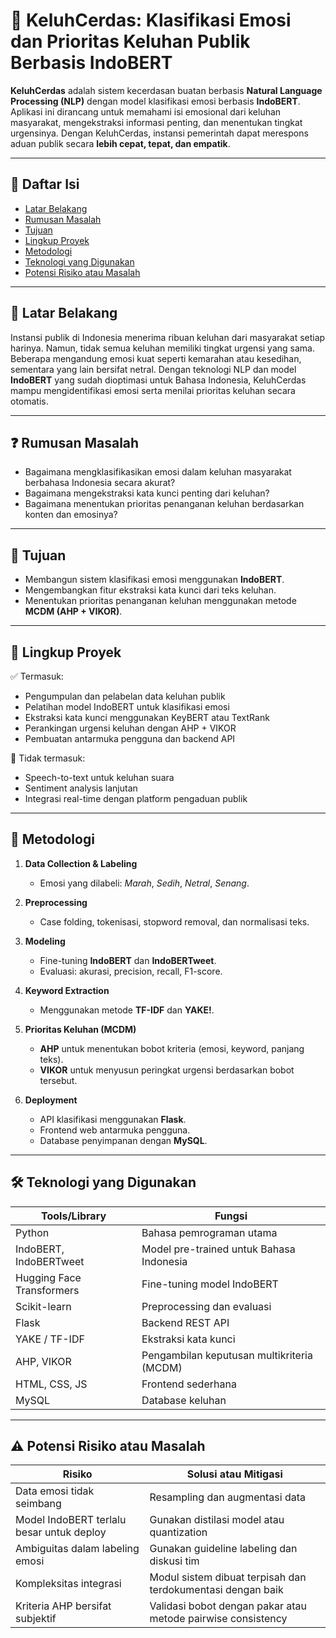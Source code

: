 # 💬 KeluhCerdas: Klasifikasi Emosi dan Prioritas Keluhan Publik Berbasis IndoBERT

**KeluhCerdas** adalah sistem kecerdasan buatan berbasis **Natural Language Processing (NLP)** dengan model klasifikasi emosi berbasis **IndoBERT**. Aplikasi ini dirancang untuk memahami isi emosional dari keluhan masyarakat, mengekstraksi informasi penting, dan menentukan tingkat urgensinya. Dengan KeluhCerdas, instansi pemerintah dapat merespons aduan publik secara **lebih cepat, tepat, dan empatik**.

---

## 📌 Daftar Isi

* [Latar Belakang](#latar-belakang)
* [Rumusan Masalah](#rumusan-masalah)
* [Tujuan](#tujuan)
* [Lingkup Proyek](#lingkup-proyek)
* [Metodologi](#metodologi)
* [Teknologi yang Digunakan](#teknologi-yang-digunakan)
* [Potensi Risiko atau Masalah](#potensi-risiko-atau-masalah)

---

## 🧠 Latar Belakang

Instansi publik di Indonesia menerima ribuan keluhan dari masyarakat setiap harinya. Namun, tidak semua keluhan memiliki tingkat urgensi yang sama. Beberapa mengandung emosi kuat seperti kemarahan atau kesedihan, sementara yang lain bersifat netral. Dengan teknologi NLP dan model **IndoBERT** yang sudah dioptimasi untuk Bahasa Indonesia, KeluhCerdas mampu mengidentifikasi emosi serta menilai prioritas keluhan secara otomatis.

---

## ❓ Rumusan Masalah

* Bagaimana mengklasifikasikan emosi dalam keluhan masyarakat berbahasa Indonesia secara akurat?
* Bagaimana mengekstraksi kata kunci penting dari keluhan?
* Bagaimana menentukan prioritas penanganan keluhan berdasarkan konten dan emosinya?

---

## 🌟 Tujuan

* Membangun sistem klasifikasi emosi menggunakan **IndoBERT**.
* Mengembangkan fitur ekstraksi kata kunci dari teks keluhan.
* Menentukan prioritas penanganan keluhan menggunakan metode **MCDM (AHP + VIKOR)**.

---

## 🧱 Lingkup Proyek

✅ Termasuk:

* Pengumpulan dan pelabelan data keluhan publik
* Pelatihan model IndoBERT untuk klasifikasi emosi
* Ekstraksi kata kunci menggunakan KeyBERT atau TextRank
* Perankingan urgensi keluhan dengan AHP + VIKOR
* Pembuatan antarmuka pengguna dan backend API

🚫 Tidak termasuk:

* Speech-to-text untuk keluhan suara
* Sentiment analysis lanjutan
* Integrasi real-time dengan platform pengaduan publik

---

## 🧪 Metodologi

1. **Data Collection & Labeling**

   * Emosi yang dilabeli: *Marah*, *Sedih*, *Netral*, *Senang*.

2. **Preprocessing**

   * Case folding, tokenisasi, stopword removal, dan normalisasi teks.

3. **Modeling**

   * Fine-tuning **IndoBERT** dan **IndoBERTweet**.
   * Evaluasi: akurasi, precision, recall, F1-score.

4. **Keyword Extraction**

   * Menggunakan metode **TF-IDF** dan **YAKE!**.

5. **Prioritas Keluhan (MCDM)**

   * **AHP** untuk menentukan bobot kriteria (emosi, keyword, panjang teks).
   * **VIKOR** untuk menyusun peringkat urgensi berdasarkan bobot tersebut.

6. **Deployment**

   * API klasifikasi menggunakan **Flask**.
   * Frontend web antarmuka pengguna.
   * Database penyimpanan dengan **MySQL**.

---

## 🛠 Teknologi yang Digunakan

| Tools/Library             | Fungsi                                     |
| ------------------------- | ------------------------------------------ |
| Python                    | Bahasa pemrograman utama                   |
| IndoBERT, IndoBERTweet    | Model pre-trained untuk Bahasa Indonesia   |
| Hugging Face Transformers | Fine-tuning model IndoBERT                 |
| Scikit-learn              | Preprocessing dan evaluasi                 |
| Flask                     | Backend REST API                           |
| YAKE / TF-IDF             | Ekstraksi kata kunci                       |
| AHP, VIKOR                | Pengambilan keputusan multikriteria (MCDM) |
| HTML, CSS, JS             | Frontend sederhana                         |
| MySQL                     | Database keluhan                           |


---


## ⚠️ Potensi Risiko atau Masalah

| Risiko                                    | Solusi atau Mitigasi                                         |
| ----------------------------------------- | ------------------------------------------------------------ |
| Data emosi tidak seimbang                 | Resampling dan augmentasi data                               |
| Model IndoBERT terlalu besar untuk deploy | Gunakan distilasi model atau quantization                    |
| Ambiguitas dalam labeling emosi           | Gunakan guideline labeling dan diskusi tim                   |
| Kompleksitas integrasi                    | Modul sistem dibuat terpisah dan terdokumentasi dengan baik  |
| Kriteria AHP bersifat subjektif           | Validasi bobot dengan pakar atau metode pairwise consistency |
